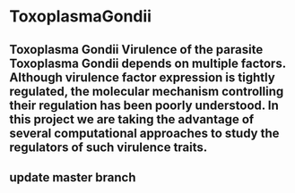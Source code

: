# ToxoplasmaGondii

## Toxoplasma Gondii Virulence of the parasite Toxoplasma Gondii depends on multiple factors. Although virulence factor expression is tightly regulated, the molecular mechanism controlling their regulation has been poorly understood. In this project we are taking the advantage of several computational approaches to study the regulators of such virulence traits. 

## update master branch 
